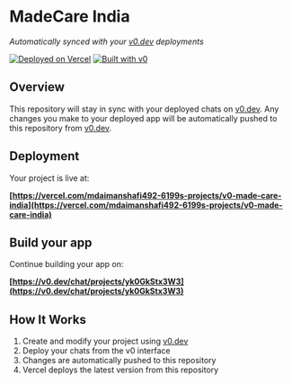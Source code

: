 # MadeCare India 

*Automatically synced with your [v0.dev](https://v0.dev) deployments*

[![Deployed on Vercel](https://img.shields.io/badge/Deployed%20on-Vercel-black?style=for-the-badge&logo=vercel)](https://vercel.com/mdaimanshafi492-6199s-projects/v0-made-care-india)
[![Built with v0](https://img.shields.io/badge/Built%20with-v0.dev-black?style=for-the-badge)](https://v0.dev/chat/projects/yk0GkStx3W3)

## Overview

This repository will stay in sync with your deployed chats on [v0.dev](https://v0.dev).
Any changes you make to your deployed app will be automatically pushed to this repository from [v0.dev](https://v0.dev).

## Deployment

Your project is live at:

**[https://vercel.com/mdaimanshafi492-6199s-projects/v0-made-care-india](https://vercel.com/mdaimanshafi492-6199s-projects/v0-made-care-india)**

## Build your app

Continue building your app on:

**[https://v0.dev/chat/projects/yk0GkStx3W3](https://v0.dev/chat/projects/yk0GkStx3W3)**

## How It Works

1. Create and modify your project using [v0.dev](https://v0.dev)
2. Deploy your chats from the v0 interface
3. Changes are automatically pushed to this repository
4. Vercel deploys the latest version from this repository
